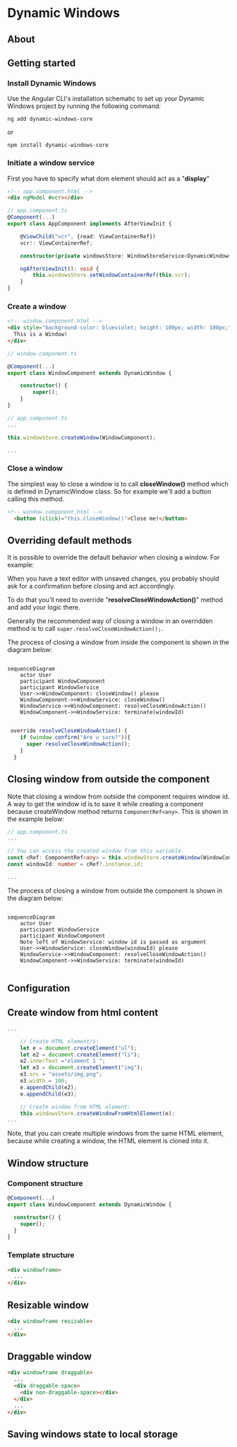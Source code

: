 # Dynamic Windows
## About
## Getting started

### Install Dynamic Windows

Use the Angular CLI's installation schematic to set up your Dynamic Windows project
by running the following command:

```
ng add dynamic-windows-core
```

 or

```
npm install dynamic-windows-core
```


### Initiate a window service

First you have to specify what dom element should act as a "**display**"

```html
<!-- app.component.html -->
<div ngModel #vcr></div>
```

```ts
// app.component.ts
@Component(...)
export class AppComponent implements AfterViewInit {

    @ViewChild("vcr", {read: ViewContainerRef})
    vcr!: ViewContainerRef;

    constructor(private windowsStore: WindowStoreService<DynamicWindow>) {}

    ngAfterViewInit(): void {
        this.windowsStore.setWindowContainerRef(this.vcr);
    }
}
```

### Create a window
```html
<!-- window.component.html -->
<div style="background-color: blueviolet; height: 100px; width: 100px;">
  This is a Window!
</div>
```

```ts
// window.component.ts

@Component(...)
export class WindowComponent extends DynamicWindow {

    constructor() {
        super();
    }
}
```

```ts
// app.component.ts
...

this.windowStore.createWindow(WindowComponent);

...
```

### Close a window
The simplest way to close a window is to call **closeWindow()** method 
which is defined in DynamicWindow class.
So for example we'll add a button calling this method.
```html
<!-- window.component.html -->
  <button (click)="this.closeWindow()">Close me!</button>

```

## Overriding default methods
It is possible to override the default behavior when closing a window. For example:

When you have a text editor with unsaved changes,
you probably should ask for a confirmation before closing and act accordingly.

To do that you'll need
to override "**resolveCloseWindowAction()**" method and add your logic there.

Generally the recommended way of closing a window
in an overridden method is to call `super.resolveCloseWindowAction();`.

The process of closing a window from inside the component is shown in the diagram below:

```mermaid

sequenceDiagram
    actor User
    participant WindowComponent
    participant WindowService
    User->>WindowComponent: closeWindow() please
    WindowComponent->>WindowService: closeWindow()
    WindowService->>WindowComponent: resolveCloseWindowAction()
    WindowComponent->>WindowService: terminate(windowId)
    
```

```ts
 override resolveCloseWindowAction() {
    if (window.confirm("Are u sure?")){
      super.resolveCloseWindowAction();
    }
  }
```

## Closing window from outside the component 

Note that closing a window from outside the component requires window id.
A way to get the window id is to save it while creating a component because
createWindow method returns `ComponentRef<any>`.
This is shown in the example below:

```ts
// app.component.ts
...

// You can access the created window from this variable.
const cRef: ComponentRef<any> = this.windowStore.createWindow(WindowComponent);
const windowId: number = cRef?.instance.id;

...
```
The process of closing a window from outside the component is shown in the diagram below:


```mermaid

sequenceDiagram
    actor User
    participant WindowService
    participant WindowComponent
    Note left of WindowService: window id is passed as argument
    User->>WindowService: closeWindow(windowId) please
    WindowService->>WindowComponent: resolveCloseWindowAction()
    WindowComponent->>WindowService: terminate(windowId)
    
```


## Configuration

## Create window from html content
```ts
...

    // Create HTML element/s:
    let e = document.createElement("ul");
    let e2 = document.createElement("li");
    e2.innerText ="element 1 ";
    let e3 = document.createElement("img");
    e3.src = "assets/img.png";
    e3.width = 100;
    e.appendChild(e2);
    e.appendChild(e3);

    // Create window from HTML element:
    this.windowsStore.createWindowFromHtmlElement(e);
...
```

Note, that you can create multiple windows from the same HTML element, 
because while creating a window, the HTML element is cloned into it. 

## Window structure

### Component structure

```ts
@Component(...)
export class WindowComponent extends DynamicWindow {

  constructor() {
    super();
  }
}
```

### Template structure

```html
<div windowframe>
  ...
</div>
```

## Resizable window

```html
<div windowframe resizable>
  ...
</div>
```
## Draggable window

```html
<div windowframe draggable>
  ...
  <div draggable-space>
    <div non-draggable-space></div>
  </div>
  ...
</div>
```
## Saving windows state to local storage

